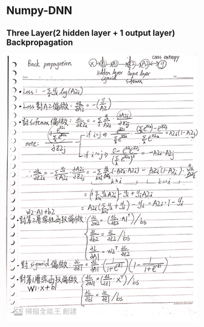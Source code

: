 # Numpy-DNN
## Three Layer(2 hidden layer + 1 output layer) Backpropagation
<p align="center">
  <img src="img/Derivation of Backpropagation.jpg">
</p>
